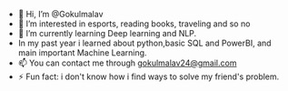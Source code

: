 - 👋 Hi, I’m @Gokulmalav
- 👀 I’m interested in esports, reading books, traveling and so no
- 🌱 I’m currently learning Deep learning and NLP.
- In my past year i learned about python,basic SQL and PowerBI, and main important Machine Learning.
- 📫 You can contact me through gokulmalav24@gmail.com
- ⚡ Fun fact: i don't know how i find ways to solve my friend's problem.

<!---
Gokulmalav/Gokulmalav is a ✨ special ✨ repository because its `README.md` (this file) appears on your GitHub profile.
You can click the Preview link to take a look at your changes.
--->
